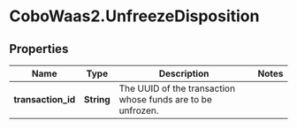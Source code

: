 # CoboWaas2.UnfreezeDisposition

## Properties

Name | Type | Description | Notes
------------ | ------------- | ------------- | -------------
**transaction_id** | **String** | The UUID of the transaction whose funds are to be unfrozen. | 


